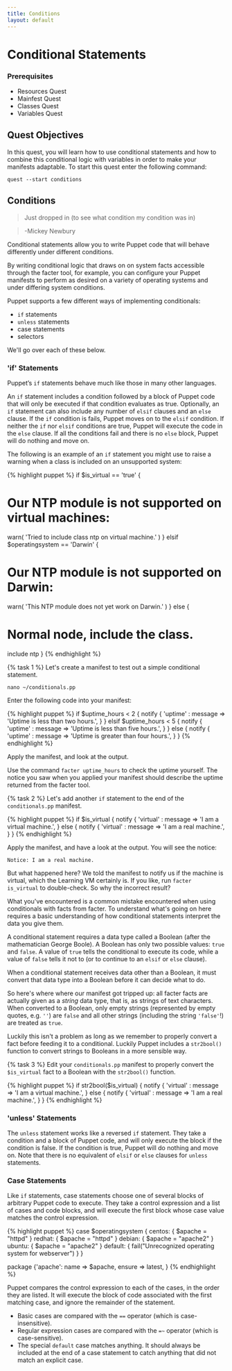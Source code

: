 ```yaml
---
title: Conditions
layout: default
---
```


# Conditional Statements

### Prerequisites

- Resources Quest
- Mainfest Quest
- Classes Quest
- Variables Quest

## Quest Objectives
In this quest, you will learn how to use conditional statements and how to combine this conditional logic with variables in order to make your manifests adaptable. To start this quest enter the following command:

	quest --start conditions

## Conditions

> Just dropped in (to see what condition my condition was in)

> -Mickey Newbury

Conditional statements allow you to write Puppet code that will behave differently under different conditions.

By writing conditional logic that draws on on system facts accessible through the facter tool, for example, you can configure your Puppet manifests to perform as desired on a variety of operating systems and under differing system conditions.

Puppet supports a few different ways of implementing conditionals:
 
 * `if` statements
 * `unless` statements
 * case statements
 * selectors
 
We'll go over each of these below.

### 'if' Statements

Puppet’s `if` statements behave much like those in many other languages.

An `if` statement includes a condition followed by a block of Puppet code that will only be executed if that condition evaluates as true. Optionally, an `if` statement can also include any number of `elsif` clauses and an `else` clause. If the `if` condition is fails, Puppet moves on to the `elsif` condition. If neither the `if` nor `elsif` conditions are true, Puppet will execute the code in the `else` clause. If all the conditions fail and there is no `else` block, Puppet will do nothing and move on.

The following is an example of an `if` statement you might use to raise a warning when a class is included on an unsupported system:

{% highlight puppet %}
if $is_virtual == 'true' {
  # Our NTP module is not supported on virtual machines:
  warn( 'Tried to include class ntp on virtual machine.' )
}
elsif $operatingsystem == 'Darwin' {
  # Our NTP module is not supported on Darwin:
  warn( 'This NTP module does not yet work on Darwin.' )
}
else {
  # Normal node, include the class.
  include ntp
}
{% endhighlight %}

{% task 1 %}
Let's create a manifest to test out a simple conditional statement.

	nano ~/conditionals.pp

Enter the following code into your manifest:

{% highlight puppet %}
if $uptime_hours < 2 {
  notify { 'uptime' :
    message => 'Uptime is less than two hours.',
  }
}
elsif $uptime_hours < 5 {
  notify { 'uptime' :
    message => 'Uptime is less than five hours.',
  }
}
else {
  notify { 'uptime' :
    message => 'Uptime is greater than four hours.',
  }
}
{% endhighlight %}

Apply the manifest, and look at the output.

Use the command `facter uptime_hours` to check the uptime yourself. The notice you saw when you applied your manifest should describe the uptime returned from the facter tool.

{% task 2 %}
Let's add another `if` statement to the end of the `conditionals.pp` manifest.

{% highlight puppet %}
if $is_virtual {
  notify { 'virtual' :
    message => 'I am a virtual machine.',
  }
else {
  notify { 'virtual' :
    message => 'I am a real machine.',
  }
}
{% endhighlight %}

Apply the manifest, and have a look at the output. You will see the notice:

	Notice: I am a real machine.
	
But what happened here? We told the manifest to notify us if the machine is virtual, which the Learning VM certainly is. If you like, run `facter is_virtual` to double-check. So why the incorrect result?

What you've encountered is a common mistake encountered when using conditionals with facts from facter. To understand what's going on here requires a basic understanding of how conditional statements interpret the data you give them.

A conditional statement requires a data type called a Boolean (after the mathematician George Boole). A Boolean has only two possible values: `true` and `false`. A value of `true` tells the conditional to execute its code, while a value of `false` tells it not to (or to continue to an `elsif` or `else` clause).

When a conditional statement receives data other than a Boolean, it must convert that data type into a Boolean before it can decide what to do. 

So here's where where our manifest got tripped up: all facter facts are actually given as a *string* data type, that is, as strings of text characters. When converted to a Boolean, only empty strings (represented by empty quotes, e.g. `''`) are `false` and all other strings (including the string `'false'`!) are treated as `true`.

Luckily this isn't a problem as long as we remember to properly convert a fact before feeding it to a conditional. Luckily Puppet includes a `str2bool()` function to convert strings to Booleans in a more sensible way.

{% task 3 %}
Edit your `conditionals.pp` manifest to properly convert the `$is_virtual` fact to a Boolean with the `str2bool()` function.

{% highlight puppet %}
if str2bool($is_virtual) {
  notify { 'virtual' :
    message => 'I am a virtual machine.',
  }
else {
  notify { 'virtual' :
    message => 'I am a real machine.',
  }
}
{% endhighlight %}

### 'unless' Statements

The `unless` statement works like a reversed `if` statement. They take a condition and a block of Puppet code, and will only execute the block if the condition is false. If the condition is true, Puppet will do nothing and move on. Note that there is no equivalent of `elsif` or `else` clauses for `unless` statements.

### Case Statements

Like `if` statements, case statements choose one of several blocks of arbitrary Puppet code to execute. They take a control expression and a list of cases and code blocks, and will execute the first block whose case value matches the control expression.

{% highlight puppet %}
case $operatingsystem {
  centos: { $apache = "httpd" }
  redhat: { $apache = "httpd" }
  debian: { $apache = "apache2" }
  ubuntu: { $apache = "apache2" }
  default: { fail("Unrecognized operating system for webserver") }
  }

package {'apache':
  name   => $apache,
  ensure => latest,
}
{% endhighlight %}

Puppet compares the control expression to each of the cases, in the order they are listed. It will execute the block of code associated with the first matching case, and ignore the remainder of the statement.

- Basic cases are compared with the `==` operator (which is case-insensitive).
- Regular expression cases are compared with the `=~` operator (which is case-sensitive).
- The special `default` case matches anything. It should always be included at the end of a case statement to catch anything that did not match an explicit case.

